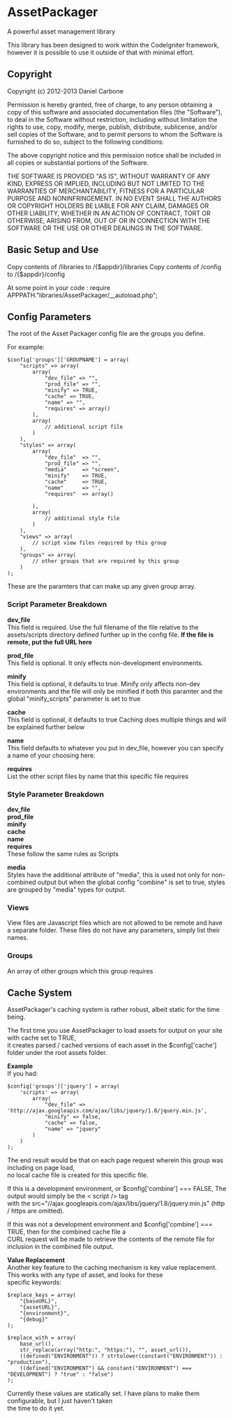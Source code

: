 AssetPackager
=============

A powerful asset management library

This library has been designed to work within the CodeIgniter framework, however it is possible to use it outside of that with minimal effort.

Copyright
---------
Copyright (c) 2012-2013 Daniel Carbone

Permission is hereby granted, free of charge, to any person obtaining a copy of this software and associated documentation files (the "Software"), to deal in the Software without restriction, including without limitation the rights to use, copy, modify, merge, publish, distribute, sublicense, and/or sell copies of the Software, and to permit persons to whom the Software is furnished to do so, subject to the following conditions:

The above copyright notice and this permission notice shall be included in all copies or substantial portions of the Software.

THE SOFTWARE IS PROVIDED "AS IS", WITHOUT WARRANTY OF ANY KIND, EXPRESS OR IMPLIED, INCLUDING BUT NOT LIMITED TO THE WARRANTIES OF MERCHANTABILITY, FITNESS FOR A PARTICULAR PURPOSE AND NONINFRINGEMENT. IN NO EVENT SHALL THE AUTHORS OR COPYRIGHT HOLDERS BE LIABLE FOR ANY CLAIM, DAMAGES OR OTHER LIABILITY, WHETHER IN AN ACTION OF CONTRACT, TORT OR OTHERWISE, ARISING FROM, OUT OF OR IN CONNECTION WITH THE SOFTWARE OR THE USE OR OTHER DEALINGS IN THE SOFTWARE.


Basic Setup and Use
-------------------

Copy contents of /libraries to /{$appdir}/libraries
Copy contents of /config to /{$appdir}/config

At some point in your code : require APPPATH."libraries/AssetPackager/__autoload.php";

Config Parameters
-----------------

The root of the Asset Packager config file are the groups you define.

For example:

	$config['groups']['GROUPNAME'] = array(
		"scripts" => array(
			array(
				"dev_file" => "", 
	            "prod_file" => "", 
	            "minify" => TRUE,
	            "cache" => TRUE,
	            "name" => "",
	            "requires" => array()
			),
			array(
				// additional script file
			)
		),
		"styles" => array(
			array(
				"dev_file"  => "",
	            "prod_file" => "",
	            "media"     => "screen",
	            "minify"    => TRUE,
	            "cache"     => TRUE,
	            "name"      => "",
	            "requires"  => array()

			),
			array(
				// additional style file
			)
		),
		"views" => array(
			// script view files required by this group
		),
		"groups" => array(
			// other groups that are required by this group
		)
	);

These are the paramters that can make up any given group array.


### Script Parameter Breakdown

**dev_file**  
This field is required.  Use the full filename of the file relative to the assets/scripts
directory defined further up in the config file.
**If the file is remote, put the full URL here**

**prod_file**  
This field is optional.  It only effects non-development environments.

**minify**   
This field is optional, it defaults to true.  Minify only affects non-dev environments and the file will only be minified if both
this paramter and the global "minify_scripts" parameter is set to true

**cache**  
This field is optional, it defaults to true
Caching does multiple things and will be explained further below

**name**  
This field defaults to whatever you put in dev_file, however you can specify a
name of your choosing here.

**requires**  
List the other script files by name that this specific file requires


### Style Parameter Breakdown

**dev_file**  
**prod_file**  
**minify**  
**cache**  
**name**  
**requires**  
These follow the same rules as Scripts

**media**  
Styles have the additional attribute of "media", this is used not only for non-combined output but
when the global config "combine" is set to true, styles are grouped by "media" types for output.

### Views

View files are Javascript files which are not allowed to be remote and have a separate folder.
These files do not have any parameters, simply list their names.

### Groups

An array of other groups which this group requires

Cache System
------------
AssetPackager's caching system is rather robust, albeit static for the time being.  

The first time you use AssetPackager to load assets for output on your site with cache set to TRUE,  
it creates parsed / cached versions of each asset in the $config['cache'] folder under the root assets folder.  

**Example**  
If you had:
	
	$config['groups']['jquery'] = array(
	    'scripts' => array(
	        array(
	            "dev_file" => 'http://ajax.googleapis.com/ajax/libs/jquery/1.8/jquery.min.js',
	            "minify" => false,
	            "cache" => false,
	            "name" => "jquery"
	        )
	    )
	);

The end result would be that on each page request wherein this group was including on page load,  
no local cache file is created for this specific file.  

If this is a development environment, or $config['combine'] === FALSE, The output would simply be the < script /> tag  
with the src="//ajax.googleapis.com/ajax/libs/jquery/1.8/jquery.min.js" (http / https are omitted).  

If this was not a development environment and $config['combine'] === TRUE, then for the combined cache file a  
CURL request will be made to retrieve the contents of the remote file for inclusion in the combined file output.  

**Value Replacement**  
Another key feature to the caching mechanism is key value replacement.  This works with any type of asset, and looks for these  
specific keywords:

	$replace_keys = array(
        "{baseURL}",
        "{assetURL}",
        "{environment}",
        "{debug}"
    );

    $replace_with = array(
        base_url(),
        str_replace(array("http:", "https:"), "", asset_url()),
        ((defined("ENVIRONMENT")) ? strtolower(constant("ENVIRONMENT")) : "production"),
        ((defined("ENVIRONMENT") && constant("ENVIRONMENT") === "DEVELOPMENT") ? "true" : "false")
    );

Currently these values are statically set.  I have plans to make them configurable, but I just haven't taken  
the time to do it yet.


